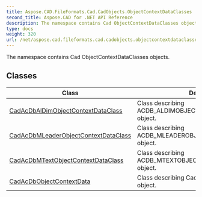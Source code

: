 ```yaml
---
title: Aspose.CAD.FileFormats.Cad.CadObjects.ObjectContextDataClasses
second_title: Aspose.CAD for .NET API Reference
description: The namespace contains Cad ObjectContextDataClasses objects
type: docs
weight: 320
url: /net/aspose.cad.fileformats.cad.cadobjects.objectcontextdataclasses/
---
```

The namespace contains Cad ObjectContextDataClasses objects.

## Classes

| Class | Description |
| --- | --- |
| [CadAcDbAlDimObjectContextDataClass](./cadacdbaldimobjectcontextdataclass/) | Class describing ACDB_ALDIMOBJECTCONTEXTDATA_CLASS object. |
| [CadAcDbMLeaderObjectContextDataClass](./cadacdbmleaderobjectcontextdataclass/) | Class describing ACDB_MLEADEROBJECTCONTEXTDATA_CLASS object. |
| [CadAcDbMTextObjectContextDataClass](./cadacdbmtextobjectcontextdataclass/) | Class describing ACDB_MTEXTOBJECTCONTEXTDATA_CLASS object. |
| [CadAcDbObjectContextData](./cadacdbobjectcontextdata/) | Class describing CadAcDbObjectContextData object. |


